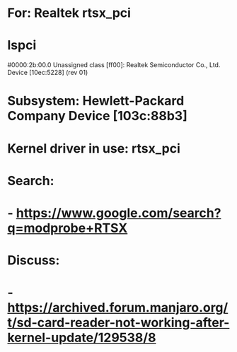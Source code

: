 # For: Realtek rtsx_pci

# lspci
#0000:2b:00.0 Unassigned class [ff00]: Realtek Semiconductor Co., Ltd. Device [10ec:5228] (rev 01)
#	Subsystem: Hewlett-Packard Company Device [103c:88b3]
#	Kernel driver in use: rtsx_pci

# Search:
# - https://www.google.com/search?q=modprobe+RTSX

# Discuss:
# - https://archived.forum.manjaro.org/t/sd-card-reader-not-working-after-kernel-update/129538/8
